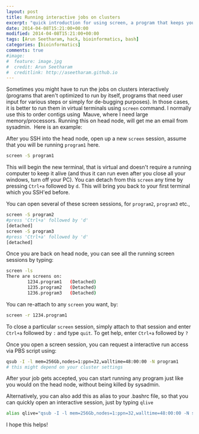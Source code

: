```yaml
---
layout: post
title: Running interactive jobs on clusters
excerpt: "quick introduction for using screen, a program that keeps your terminal alive even after you disconnect/close your terminal"
date: 2014-04-08T15:21:00+00:00
modified: 2014-04-08T15:21:00+00:00
tags: [Arun Seetharam, hack, bioinformatics, bash]
categories: [bioinformatics]
comments: true
#image:
#  feature: image.jpg
#  credit: Arun Seetharam
#  creditlink: http://aseetharam.github.io
---
```


Sometimes you might have to run the jobs on clusters interactively (programs that aren't optimized to run by itself, programs that need user input for various steps or simply for de-bugging purposes). In those cases, it is better to run them in virtual terminals using `screen` command. I normally use this to order contigs using  Mauve, where I need large memory/processors. Running this on head node, will get me an email from sysadmin.  Here is an example:

After you SSH into the head node, open up a new `screen` session, assume that you will be running `program1` here.

```bash
screen -S program1
```

This will begin the new terminal, that is virtual and doesn't require a running computer to keep it alive (and thus it can run even after you close all your windows, turn off your PC). You can detach from this `screen` any time by pressing `Ctrl+a` followed by `d`. This will bring you back to your first terminal which you SSH'ed before.

You can open several of these screen sessions, for `program2`, `program3` etc.,

```bash
screen -S program2
#press 'Ctrl+a' followed by 'd'
[detached]
screen -S program3
#press 'Ctrl+a' followed by 'd'
[detached]
```

Once you are back on head node, you can see all the running screen sessions by typing:

```bash
screen -ls
There are screens on:
        1234.program1   (Detached)
        1235.program2   (Detached)
        1236.program3   (Detached)
```

You can re-attach to any `screen` you want, by:

```bash
screen -r 1234.program1
```

To close a particular `screen` session, simply attach to that session and enter `Ctrl+a` followed by `:` and type `quit`.
To get help, enter `Ctrl+a` followed by `?`

Once you open a screen session, you can request a interactive run access via PBS script using:

```bash
qsub -I -l mem=256Gb,nodes=1:ppn=32,walltime=48:00:00 -N program1
# this might depend on your cluster settings
```

After your job gets accepted, you can start running any program just like you would on the head node, without being killed by sysadmin.

Alternatively, you can also add this as alias to your .bashrc file, so that you can quickly open an interactive session, just by typing `qlive`

```bash
alias qlive="qsub -I -l mem=256Gb,nodes=1:ppn=32,walltime=48:00:00 -N stdin"
```

I hope this helps!


